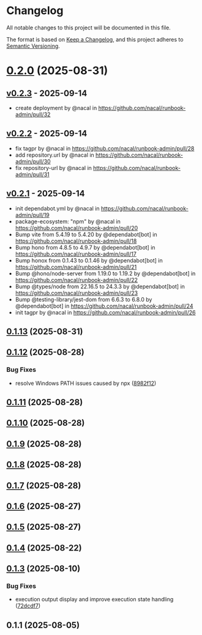 # Changelog

All notable changes to this project will be documented in this file.

The format is based on [Keep a Changelog](https://keepachangelog.com/en/1.0.0/),
and this project adheres to [Semantic Versioning](https://semver.org/spec/v2.0.0.html).



# [0.2.0](https://github.com/nacal/runbook-admin/compare/v0.1.13...v0.2.0) (2025-08-31)

## [v0.2.3](https://github.com/nacal/runbook-admin/compare/v0.2.2...v0.2.3) - 2025-09-14
- create deployment by @nacal in https://github.com/nacal/runbook-admin/pull/32

## [v0.2.2](https://github.com/nacal/runbook-admin/compare/v0.2.1...v0.2.2) - 2025-09-14
- fix tagpr by @nacal in https://github.com/nacal/runbook-admin/pull/28
- add repository.url by @nacal in https://github.com/nacal/runbook-admin/pull/30
- fix repository-url by @nacal in https://github.com/nacal/runbook-admin/pull/31

## [v0.2.1](https://github.com/nacal/runbook-admin/compare/v0.2.0...v0.2.1) - 2025-09-14
- init dependabot.yml by @nacal in https://github.com/nacal/runbook-admin/pull/19
- package-ecosystem: "npm" by @nacal in https://github.com/nacal/runbook-admin/pull/20
- Bump vite from 5.4.19 to 5.4.20 by @dependabot[bot] in https://github.com/nacal/runbook-admin/pull/18
- Bump hono from 4.8.5 to 4.9.7 by @dependabot[bot] in https://github.com/nacal/runbook-admin/pull/17
- Bump honox from 0.1.43 to 0.1.46 by @dependabot[bot] in https://github.com/nacal/runbook-admin/pull/21
- Bump @hono/node-server from 1.19.0 to 1.19.2 by @dependabot[bot] in https://github.com/nacal/runbook-admin/pull/22
- Bump @types/node from 22.16.5 to 24.3.3 by @dependabot[bot] in https://github.com/nacal/runbook-admin/pull/23
- Bump @testing-library/jest-dom from 6.6.3 to 6.8.0 by @dependabot[bot] in https://github.com/nacal/runbook-admin/pull/24
- init tagpr by @nacal in https://github.com/nacal/runbook-admin/pull/26

## [0.1.13](https://github.com/nacal/runbook-admin/compare/v0.1.12...v0.1.13) (2025-08-31)

## [0.1.12](https://github.com/nacal/runbook-admin/compare/v0.1.11...v0.1.12) (2025-08-28)


### Bug Fixes

* resolve Windows PATH issues caused by npx ([8982f12](https://github.com/nacal/runbook-admin/commit/8982f12d951f6a89a4a5e02ccda22944a3e88151))

## [0.1.11](https://github.com/nacal/runbook-admin/compare/v0.1.10...v0.1.11) (2025-08-28)

## [0.1.10](https://github.com/nacal/runbook-admin/compare/v0.1.9...v0.1.10) (2025-08-28)

## [0.1.9](https://github.com/nacal/runbook-admin/compare/v0.1.8...v0.1.9) (2025-08-28)

## [0.1.8](https://github.com/nacal/runbook-admin/compare/v0.1.7...v0.1.8) (2025-08-28)

## [0.1.7](https://github.com/nacal/runbook-admin/compare/v0.1.6...v0.1.7) (2025-08-28)

## [0.1.6](https://github.com/nacal/runbook-admin/compare/v0.1.5...v0.1.6) (2025-08-27)

## [0.1.5](https://github.com/nacal/runbook-admin/compare/v0.1.4...v0.1.5) (2025-08-27)

## [0.1.4](https://github.com/nacal/runbook-admin/compare/v0.1.3...v0.1.4) (2025-08-22)

## [0.1.3](https://github.com/nacal/runbook-admin/compare/v0.1.1...v0.1.3) (2025-08-10)


### Bug Fixes

* execution output display and improve execution state handling ([72dcdf7](https://github.com/nacal/runbook-admin/commit/72dcdf7a1ba8b0f69d39f015473949e9591190bc))

## 0.1.1 (2025-08-05)
